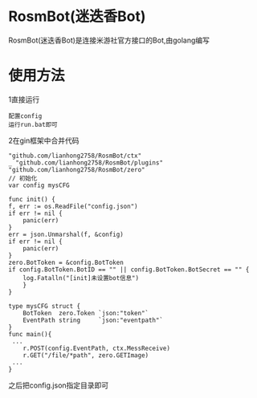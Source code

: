 # RosmBot(迷迭香Bot)
RosmBot(迷迭香Bot)是连接米游社官方接口的Bot,由golang编写
# 使用方法

1直接运行

	配置config
	运行run.bat即可

2在gin框架中合并代码

    "github.com/lianhong2758/RosmBot/ctx"
	_ "github.com/lianhong2758/RosmBot/plugins"
	"github.com/lianhong2758/RosmBot/zero"
    // 初始化
    var config mysCFG

    func init() {
	f, err := os.ReadFile("config.json")
	if err != nil {
		panic(err)
	}
	err = json.Unmarshal(f, &config)
	if err != nil {
		panic(err)
	}
	zero.BotToken = &config.BotToken
	if config.BotToken.BotID == "" || config.BotToken.BotSecret == "" {
		log.Fatalln("[init]未设置bot信息")
	    }
    }

    type mysCFG struct {
	    BotToken  zero.Token `json:"token"`
	    EventPath string     `json:"eventpath"`
    }
    func main(){
     ...
        r.POST(config.EventPath, ctx.MessReceive)
		r.GET("/file/*path", zero.GETImage)
     ...
    }
之后把config.json指定目录即可